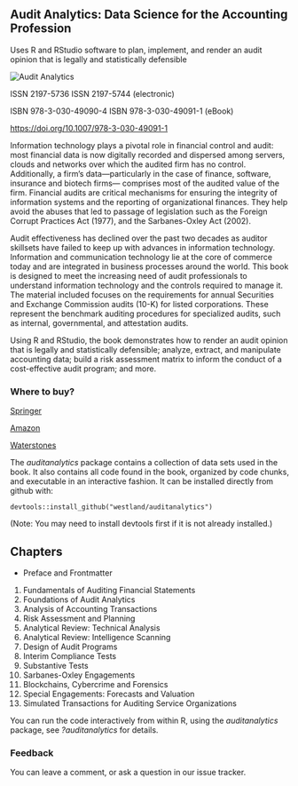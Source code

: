 ## Audit Analytics: Data Science for the Accounting Profession

Uses R and RStudio software to plan, implement, and render an audit opinion that is legally and statistically defensible

![Audit Analytics](https://images-na.ssl-images-amazon.com/images/I/41SRfppKIyL._SX328_BO1,204,203,200_.jpg)

ISSN 2197-5736 ISSN 2197-5744 (electronic) 

ISBN 978-3-030-49090-4 ISBN 978-3-030-49091-1 (eBook) 

https://doi.org/10.1007/978-3-030-49091-1


Information technology plays a pivotal role in financial control and audit: most financial data is now digitally recorded and dispersed among servers, clouds and networks over which the audited firm has no control. Additionally, a firm’s data—particularly in the case of finance, software, insurance and biotech firms— comprises most of the audited value of the firm. Financial audits are critical mechanisms for ensuring the integrity of information systems and the reporting of organizational finances. They help avoid the abuses that led to passage of legislation such as the Foreign Corrupt Practices Act (1977), and the Sarbanes-Oxley Act (2002).

Audit effectiveness has declined over the past two decades as auditor skillsets have failed to keep up with advances in information technology. Information and communication technology lie at the core of commerce today and are integrated in business processes around the world. This book is designed to meet the increasing need of audit professionals to understand information technology and the controls required to manage it. The material included focuses on the requirements for annual Securities and Exchange Commission audits (10-K) for listed corporations. These represent the benchmark auditing procedures for specialized audits, such as internal, governmental, and attestation audits.

Using R and RStudio, the book demonstrates how to render an audit opinion that is legally and statistically defensible; analyze, extract, and manipulate accounting data; build a risk assessment matrix to inform the conduct of a cost-effective audit program; and more.


### Where to buy?

[Springer](https://www.springer.com/gp/book/9783030490904)

[Amazon](https://www.amazon.com/Audit-Analytics-Science-Accounting-Profession/dp/3030490904/ref=sr_1_5?dchild=1&keywords=westland+audit+analytics&qid=1599767034&sr=8-5)

[Waterstones](https://www.waterstones.com/book/audit-analytics/j-christopher-westland//9783030490904)

The _auditanalytics_ package contains a collection of data sets used in the book. It also contains all code found in the book, organized by code chunks, and executable in an interactive fashion. It can be installed directly from github with:

```
devtools::install_github("westland/auditanalytics")
```
(Note: You may need to install devtools first if it is not already installed.)

## Chapters

- Preface and Frontmatter
1. Fundamentals of Auditing Financial Statements
1. Foundations of Audit Analytics
1. Analysis of Accounting Transactions
1. Risk Assessment and Planning
1. Analytical Review: Technical Analysis
1. Analytical Review: Intelligence Scanning
1. Design of Audit Programs
1. Interim Compliance Tests
1. Substantive Tests
1. Sarbanes-Oxley Engagements
1. Blockchains, Cybercrime and Forensics
1. Special Engagements: Forecasts and Valuation
1. Simulated Transactions for Auditing Service Organizations


You can run the code interactively from within R, using the _auditanalytics_ package, see _?auditanalytics_ for details.

### Feedback

You can leave a comment, or ask a question in our issue tracker.





